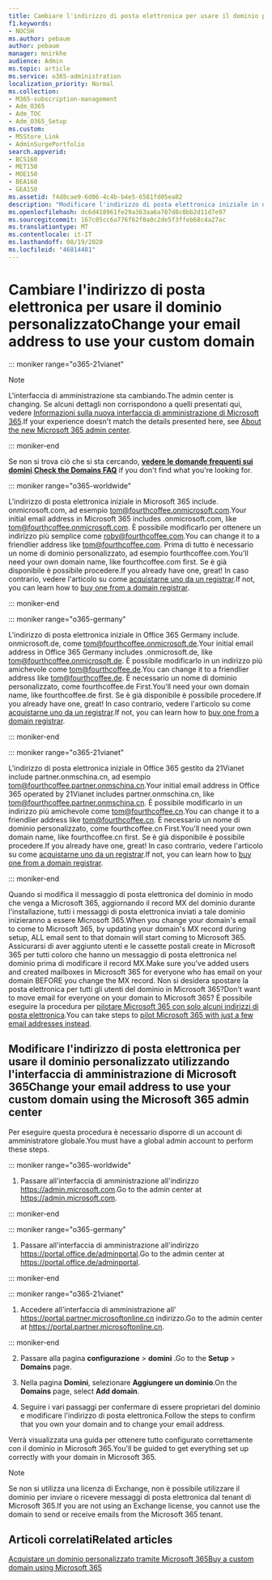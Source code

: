 ```yaml
---
title: Cambiare l'indirizzo di posta elettronica per usare il dominio personalizzato
f1.keywords:
- NOCSH
ms.author: pebaum
author: pebaum
manager: mnirkhe
audience: Admin
ms.topic: article
ms.service: o365-administration
localization_priority: Normal
ms.collection:
- M365-subscription-management
- Adm_O365
- Adm_TOC
- Adm_O365_Setup
ms.custom:
- MSStore_Link
- AdminSurgePortfolio
search.appverid:
- BCS160
- MET150
- MOE150
- BEA160
- GEA150
ms.assetid: f4d8cae9-6d06-4c4b-b4e5-6581fd05ea82
description: "Modificare l'indirizzo di posta elettronica iniziale in un indirizzo di posta elettronica semplice come tom@fourthcoffee.com. A tale scopo, è necessario acquistare un nome di dominio e aggiungerlo a Microsoft 365. "
ms.openlocfilehash: dc6d418961fe29a363aa6a787d8c0bb2d11d7e97
ms.sourcegitcommit: 167c05cc6a776f62f0a0c2de5f3ffeb68c4a27ac
ms.translationtype: MT
ms.contentlocale: it-IT
ms.lasthandoff: 08/19/2020
ms.locfileid: "46814481"
---
```

# <a name="change-your-email-address-to-use-your-custom-domain"></a><span data-ttu-id="d86c8-104">Cambiare l'indirizzo di posta elettronica per usare il dominio personalizzato</span><span class="sxs-lookup"><span data-stu-id="d86c8-104">Change your email address to use your custom domain</span></span>

::: moniker range="o365-21vianet"

> [!NOTE]
> <span data-ttu-id="d86c8-105">L'interfaccia di amministrazione sta cambiando.</span><span class="sxs-lookup"><span data-stu-id="d86c8-105">The admin center is changing.</span></span> <span data-ttu-id="d86c8-106">Se alcuni dettagli non corrispondono a quelli presentati qui, vedere [Informazioni sulla nuova interfaccia di amministrazione di Microsoft 365](https://docs.microsoft.com/microsoft-365/admin/microsoft-365-admin-center-preview?view=o365-21vianet).</span><span class="sxs-lookup"><span data-stu-id="d86c8-106">If your experience doesn't match the details presented here, see [About the new Microsoft 365 admin center](https://docs.microsoft.com/microsoft-365/admin/microsoft-365-admin-center-preview?view=o365-21vianet).</span></span>

::: moniker-end

 <span data-ttu-id="d86c8-107">Se non si trova ciò che si sta cercando, **[vedere le domande frequenti sui domini](../setup/domains-faq.md)**.</span><span class="sxs-lookup"><span data-stu-id="d86c8-107">**[Check the Domains FAQ](../setup/domains-faq.md)** if you don't find what you're looking for.</span></span> 
  
::: moniker range="o365-worldwide"

<span data-ttu-id="d86c8-108">L'indirizzo di posta elettronica iniziale in Microsoft 365 include. onmicrosoft.com, ad esempio tom@fourthcoffee.onmicrosoft.com.</span><span class="sxs-lookup"><span data-stu-id="d86c8-108">Your initial email address in Microsoft 365 includes .onmicrosoft.com, like tom@fourthcoffee.onmicrosoft.com.</span></span> <span data-ttu-id="d86c8-109">È possibile modificarlo per ottenere un indirizzo più semplice come roby@fourthcoffee.com.</span><span class="sxs-lookup"><span data-stu-id="d86c8-109">You can change it to a friendlier address like tom@fourthcoffee.com.</span></span> <span data-ttu-id="d86c8-110">Prima di tutto è necessario un nome di dominio personalizzato, ad esempio fourthcoffee.com.</span><span class="sxs-lookup"><span data-stu-id="d86c8-110">You'll need your own domain name, like fourthcoffee.com first.</span></span> <span data-ttu-id="d86c8-111">Se è già disponibile è possibile procedere.</span><span class="sxs-lookup"><span data-stu-id="d86c8-111">If you already have one, great!</span></span> <span data-ttu-id="d86c8-112">In caso contrario, vedere l'articolo su come [acquistarne uno da un registrar](../get-help-with-domains/buy-a-domain-name.md).</span><span class="sxs-lookup"><span data-stu-id="d86c8-112">If not, you can learn how to [buy one from a domain registrar](../get-help-with-domains/buy-a-domain-name.md).</span></span>

::: moniker-end

::: moniker range="o365-germany"

<span data-ttu-id="d86c8-113">L'indirizzo di posta elettronica iniziale in Office 365 Germany include. onmicrosoft.de, come tom@fourthcoffee.onmicrosoft.de.</span><span class="sxs-lookup"><span data-stu-id="d86c8-113">Your initial email address in Office 365 Germany includes .onmicrosoft.de, like tom@fourthcoffee.onmicrosoft.de.</span></span> <span data-ttu-id="d86c8-114">È possibile modificarlo in un indirizzo più amichevole come tom@fourthcoffee.de.</span><span class="sxs-lookup"><span data-stu-id="d86c8-114">You can change it to a friendlier address like tom@fourthcoffee.de.</span></span> <span data-ttu-id="d86c8-115">È necessario un nome di dominio personalizzato, come fourthcoffee.de First.</span><span class="sxs-lookup"><span data-stu-id="d86c8-115">You'll need your own domain name, like fourthcoffee.de first.</span></span> <span data-ttu-id="d86c8-116">Se è già disponibile è possibile procedere.</span><span class="sxs-lookup"><span data-stu-id="d86c8-116">If you already have one, great!</span></span> <span data-ttu-id="d86c8-117">In caso contrario, vedere l'articolo su come [acquistarne uno da un registrar](../get-help-with-domains/buy-a-domain-name.md).</span><span class="sxs-lookup"><span data-stu-id="d86c8-117">If not, you can learn how to [buy one from a domain registrar](../get-help-with-domains/buy-a-domain-name.md).</span></span>

::: moniker-end

::: moniker range="o365-21vianet"

<span data-ttu-id="d86c8-118">L'indirizzo di posta elettronica iniziale in Office 365 gestito da 21Vianet include partner.onmschina.cn, ad esempio tom@fourthcoffee.partner.onmschina.cn.</span><span class="sxs-lookup"><span data-stu-id="d86c8-118">Your initial email address in Office 365 operated by 21Vianet includes partner.onmschina.cn, like tom@fourthcoffee.partner.onmschina.cn.</span></span> <span data-ttu-id="d86c8-119">È possibile modificarlo in un indirizzo più amichevole come tom@fourthcoffee.cn.</span><span class="sxs-lookup"><span data-stu-id="d86c8-119">You can change it to a friendlier address like tom@fourthcoffee.cn.</span></span> <span data-ttu-id="d86c8-120">È necessario un nome di dominio personalizzato, come fourthcoffee.cn First.</span><span class="sxs-lookup"><span data-stu-id="d86c8-120">You'll need your own domain name, like fourthcoffee.cn first.</span></span> <span data-ttu-id="d86c8-121">Se è già disponibile è possibile procedere.</span><span class="sxs-lookup"><span data-stu-id="d86c8-121">If you already have one, great!</span></span> <span data-ttu-id="d86c8-122">In caso contrario, vedere l'articolo su come [acquistarne uno da un registrar](../get-help-with-domains/buy-a-domain-name.md).</span><span class="sxs-lookup"><span data-stu-id="d86c8-122">If not, you can learn how to [buy one from a domain registrar](../get-help-with-domains/buy-a-domain-name.md).</span></span>

::: moniker-end

<span data-ttu-id="d86c8-123">Quando si modifica il messaggio di posta elettronica del dominio in modo che venga a Microsoft 365, aggiornando il record MX del dominio durante l'installazione, tutti i messaggi di posta elettronica inviati a tale dominio inizieranno a essere Microsoft 365.</span><span class="sxs-lookup"><span data-stu-id="d86c8-123">When you change your domain's email to come to Microsoft 365, by updating your domain's MX record during setup, ALL email sent to that domain will start coming to Microsoft 365.</span></span> <span data-ttu-id="d86c8-124">Assicurarsi di aver aggiunto utenti e le cassette postali create in Microsoft 365 per tutti coloro che hanno un messaggio di posta elettronica nel dominio prima di modificare il record MX.</span><span class="sxs-lookup"><span data-stu-id="d86c8-124">Make sure you've added users and created mailboxes in Microsoft 365 for everyone who has email on your domain BEFORE you change the MX record.</span></span> <span data-ttu-id="d86c8-125">Non si desidera spostare la posta elettronica per tutti gli utenti del dominio in Microsoft 365?</span><span class="sxs-lookup"><span data-stu-id="d86c8-125">Don't want to move email for everyone on your domain to Microsoft 365?</span></span> <span data-ttu-id="d86c8-126">È possibile eseguire la procedura per [pilotare Microsoft 365 con solo alcuni indirizzi di posta elettronica](https://docs.microsoft.com/microsoft-365/admin/misc/pilot-microsoft-365-from-my-custom-domain?view=o365-worldwide).</span><span class="sxs-lookup"><span data-stu-id="d86c8-126">You can take steps to [pilot Microsoft 365 with just a few email addresses instead](https://docs.microsoft.com/microsoft-365/admin/misc/pilot-microsoft-365-from-my-custom-domain?view=o365-worldwide).</span></span>
  
## <a name="change-your-email-address-to-use-your-custom-domain-using-the-microsoft-365-admin-center"></a><span data-ttu-id="d86c8-127">Modificare l'indirizzo di posta elettronica per usare il dominio personalizzato utilizzando l'interfaccia di amministrazione di Microsoft 365</span><span class="sxs-lookup"><span data-stu-id="d86c8-127">Change your email address to use your custom domain using the Microsoft 365 admin center</span></span>

<span data-ttu-id="d86c8-128">Per eseguire questa procedura è necessario disporre di un account di amministratore globale.</span><span class="sxs-lookup"><span data-stu-id="d86c8-128">You must have a global admin account to perform these steps.</span></span> 

::: moniker range="o365-worldwide"

1. <span data-ttu-id="d86c8-129">Passare all'interfaccia di amministrazione all'indirizzo <a href="https://go.microsoft.com/fwlink/p/?linkid=2024339" target="_blank">https://admin.microsoft.com</a>.</span><span class="sxs-lookup"><span data-stu-id="d86c8-129">Go to the admin center at <a href="https://go.microsoft.com/fwlink/p/?linkid=2024339" target="_blank">https://admin.microsoft.com</a>.</span></span> 

::: moniker-end
   
::: moniker range="o365-germany"
    
1. <span data-ttu-id="d86c8-130">Passare all'interfaccia di amministrazione all'indirizzo <a href="https://go.microsoft.com/fwlink/p/?linkid=848041" target="_blank">https://portal.office.de/adminportal</a>.</span><span class="sxs-lookup"><span data-stu-id="d86c8-130">Go to the admin center at <a href="https://go.microsoft.com/fwlink/p/?linkid=848041" target="_blank">https://portal.office.de/adminportal</a>.</span></span> 
    
::: moniker-end

::: moniker range="o365-21vianet"

1. <span data-ttu-id="d86c8-131">Accedere all'interfaccia di amministrazione all' <a href="https://go.microsoft.com/fwlink/p/?linkid=850627" target="_blank"> https://portal.partner.microsoftonline.cn </a>indirizzo.</span><span class="sxs-lookup"><span data-stu-id="d86c8-131">Go to the admin center at <a href="https://go.microsoft.com/fwlink/p/?linkid=850627" target="_blank"> https://portal.partner.microsoftonline.cn</a>.</span></span> 

::: moniker-end 

2. <span data-ttu-id="d86c8-132">Passare alla pagina **configurazione**  >  **domini** .</span><span class="sxs-lookup"><span data-stu-id="d86c8-132">Go to the **Setup** > **Domains** page.</span></span> 

3. <span data-ttu-id="d86c8-133">Nella pagina **Domini**, selezionare **Aggiungere un dominio**.</span><span class="sxs-lookup"><span data-stu-id="d86c8-133">On the **Domains** page, select **Add domain**.</span></span>
    
4. <span data-ttu-id="d86c8-134">Seguire i vari passaggi per confermare di essere proprietari del dominio e modificare l'indirizzo di posta elettronica.</span><span class="sxs-lookup"><span data-stu-id="d86c8-134">Follow the steps to confirm that you own your domain and to change your email address.</span></span>
    
<span data-ttu-id="d86c8-135">Verrà visualizzata una guida per ottenere tutto configurato correttamente con il dominio in Microsoft 365.</span><span class="sxs-lookup"><span data-stu-id="d86c8-135">You'll be guided to get everything set up correctly with your domain in Microsoft 365.</span></span>

> [!NOTE]
> <span data-ttu-id="d86c8-136">Se non si utilizza una licenza di Exchange, non è possibile utilizzare il dominio per inviare o ricevere messaggi di posta elettronica dal tenant di Microsoft 365.</span><span class="sxs-lookup"><span data-stu-id="d86c8-136">If you are not using an Exchange license, you cannot use the domain to send or receive emails from the Microsoft 365 tenant.</span></span>
  
## <a name="related-articles"></a><span data-ttu-id="d86c8-137">Articoli correlati</span><span class="sxs-lookup"><span data-stu-id="d86c8-137">Related articles</span></span>

[<span data-ttu-id="d86c8-138">Acquistare un dominio personalizzato tramite Microsoft 365</span><span class="sxs-lookup"><span data-stu-id="d86c8-138">Buy a custom domain using Microsoft 365</span></span>](../get-help-with-domains/buy-a-domain-name.md)
 
